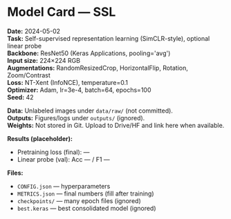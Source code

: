 # Model Card — SSL 

**Date:** 2024-05-02  
**Task:** Self-supervised representation learning (SimCLR-style), optional linear probe  
**Backbone:** ResNet50 (Keras Applications, pooling='avg')  
**Input size:** 224×224 RGB  
**Augmentations:** RandomResizedCrop, HorizontalFlip, Rotation, Zoom/Contrast  
**Loss:** NT-Xent (InfoNCE), temperature=0.1  
**Optimizer:** Adam, lr=3e-4, batch=64, epochs=100  
**Seed:** 42

**Data:** Unlabeled images under `data/raw/` (not committed).  
**Outputs:** Figures/logs under `outputs/` (ignored).  
**Weights:** Not stored in Git. Upload to Drive/HF and link here when available.

**Results (placeholder):**
- Pretraining loss (final): —
- Linear probe (val): Acc — / F1 —

**Files:**
- `CONFIG.json` — hyperparameters
- `METRICS.json` — final numbers (fill after training)
- `checkpoints/` — many epoch files (ignored)
- `best.keras` — best consolidated model (ignored)
